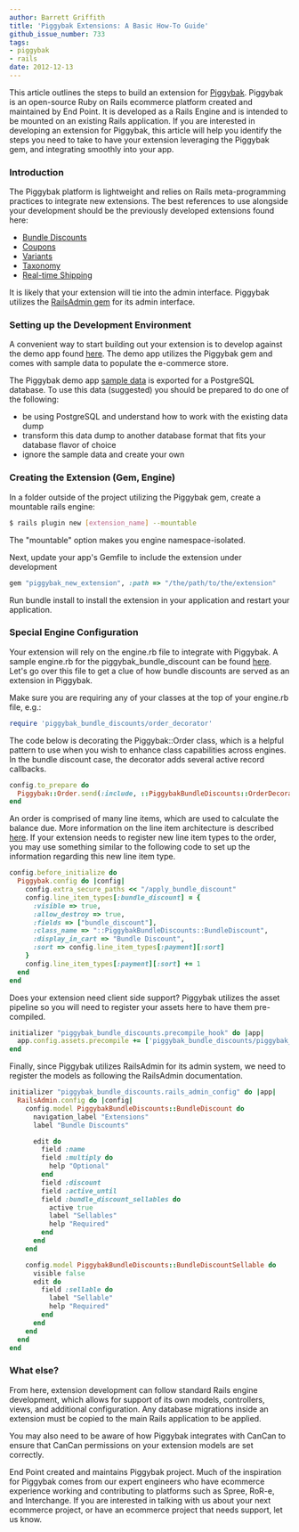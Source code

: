 ```yaml
---
author: Barrett Griffith
title: 'Piggybak Extensions: A Basic How-To Guide'
github_issue_number: 733
tags:
- piggybak
- rails
date: 2012-12-13
---
```


This article outlines the steps to build an extension for [Piggybak](https://github.com/piggybak/piggybak). Piggybak is an open-source Ruby on Rails ecommerce platform created and maintained by End Point. It is developed as a Rails Engine and is intended to be mounted on an existing Rails application. If you are interested in developing an extension for Piggybak, this article will help you identify the steps you need to take to have your extension leveraging the Piggybak gem, and integrating smoothly into your app.

### Introduction

The Piggybak platform is lightweight and relies on Rails meta-programming practices to integrate new extensions. The best references to use alongside your development should be the previously developed extensions found here:

- [Bundle Discounts](https://github.com/piggybak/piggybak_bundle_discounts)
- [Coupons](https://github.com/piggybak/piggybak_coupons)
- [Variants](https://github.com/piggybak/piggybak_variants)
- [Taxonomy](https://github.com/piggybak/piggybak_taxonomy)
- [Real-time Shipping](https://github.com/piggybak/piggybak_realtime_shipping)

It is likely that your extension will tie into the admin interface. Piggybak utilizes the [RailsAdmin gem](https://github.com/sferik/rails_admin) for its admin interface.

### Setting up the Development Environment

A convenient way to start building out your extension is to develop against the demo app found [here](https://github.com/piggybak/demo). The demo app utilizes the Piggybak gem and comes with sample data to populate the e-commerce store.

The Piggybak demo app [sample data](https://github.com/piggybak/demo/blob/master/sample.psql) is exported for a PostgreSQL database. To use this data (suggested) you should be prepared to do one of the following:

- be using PostgreSQL and understand how to work with the existing data dump
- transform this data dump to another database format that fits your database flavor of choice
- ignore the sample data and create your own

### Creating the Extension (Gem, Engine)

In a folder outside of the project utilizing the Piggybak gem, create a mountable rails engine:

```bash
$ rails plugin new [extension_name] --mountable
```

The "mountable" option makes you engine namespace-isolated.

Next, update your app's Gemfile to include the extension under development

```ruby
gem "piggybak_new_extension", :path => "/the/path/to/the/extension"
```

Run bundle install to install the extension in your application and restart your application.

### Special Engine Configuration

Your extension will rely on the engine.rb file to integrate with Piggybak. A sample engine.rb for the piggybak_bundle_discount can be found [here](https://github.com/piggybak/piggybak_bundle_discounts/blob/master/lib/piggybak_bundle_discounts/engine.rb). Let's go over this file to get a clue of how bundle discounts are served as an extension in Piggybak.

Make sure you are requiring any of your classes at the top of your engine.rb file, e.g.:

```ruby
require 'piggybak_bundle_discounts/order_decorator'
```

The code below is decorating the Piggybak::Order class, which is a helpful pattern to use when you wish to enhance class capabilities across engines. In the bundle discount case, the decorator adds several active record callbacks.

```ruby
config.to_prepare do
  Piggybak::Order.send(:include, ::PiggybakBundleDiscounts::OrderDecorator)
end
```

An order is comprised of many line items, which are used to calculate the balance due. More information on the line item architecture is described [here](/blog/2012/10/piggybak-update-line-item-rearchitecture). If your extension needs to register new line item types to the order, you may use something similar to the following code to set up the information regarding this new line item type.

```ruby
config.before_initialize do
  Piggybak.config do |config|
    config.extra_secure_paths << "/apply_bundle_discount"
    config.line_item_types[:bundle_discount] = {
      :visible => true,
      :allow_destroy => true,
      :fields => ["bundle_discount"],
      :class_name => "::PiggybakBundleDiscounts::BundleDiscount",
      :display_in_cart => "Bundle Discount",
      :sort => config.line_item_types[:payment][:sort]
    }
    config.line_item_types[:payment][:sort] += 1
  end
end
```

Does your extension need client side support? Piggybak utilizes the asset pipeline so you will need to register your assets here to have them pre-compiled.

```ruby
initializer "piggybak_bundle_discounts.precompile_hook" do |app|
  app.config.assets.precompile += ['piggybak_bundle_discounts/piggybak_bundle_discounts.js']
end
```

Finally, since Piggybak utilizes RailsAdmin for its admin system, we need to register the models as following the RailsAdmin documentation.

```ruby
initializer "piggybak_bundle_discounts.rails_admin_config" do |app|
  RailsAdmin.config do |config|
    config.model PiggybakBundleDiscounts::BundleDiscount do
      navigation_label "Extensions"
      label "Bundle Discounts"

      edit do
        field :name
        field :multiply do
          help "Optional"
        end
        field :discount
        field :active_until
        field :bundle_discount_sellables do
          active true
          label "Sellables"
          help "Required"
        end
      end
    end

    config.model PiggybakBundleDiscounts::BundleDiscountSellable do
      visible false
      edit do
        field :sellable do
          label "Sellable"
          help "Required"
        end
      end
    end
  end
end
```

### What else?

From here, extension development can follow standard Rails engine development, which allows for support of its own models, controllers, views, and additional configuration. Any database migrations inside an extension must be copied to the main Rails application to be applied.

You may also need to be aware of how Piggybak integrates with CanCan to ensure that CanCan permissions on your extension models are set correctly.

End Point created and maintains Piggybak project. Much of the inspiration for Piggybak comes from our expert engineers who have ecommerce experience working and contributing to platforms such as Spree, RoR-e, and Interchange. If you are interested in talking with us about your next ecommerce project, or have an ecommerce project that needs support, let us know.
